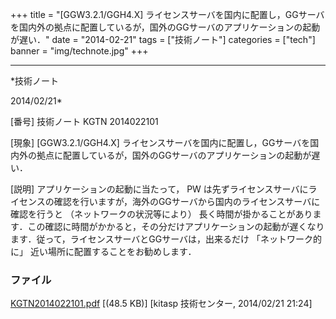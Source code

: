 ﻿+++
title = "[GGW3.2.1/GGH4.X] ライセンスサーバを国内に配置し，GGサーバを国内外の拠点に配置しているが，国外のGGサーバのアプリケーションの起動が遅い．"
date = "2014-02-21"
tags = ["技術ノート"]
categories = ["tech"]
banner = "img/technote.jpg"
+++

-----------------------------------------------------------------------------------------------------------------------------

*技術ノート

2014/02/21*


[番号]
技術ノート KGTN 2014022101

[現象]
[GGW3.2.1/GGH4.X]
ライセンスサーバを国内に配置し，GGサーバを国内外の拠点に配置しているが，国外のGGサーバのアプリケーションの起動が遅い．

[説明]
アプリケーションの起動に当たって， PW
は先ずライセンスサーバにライセンスの確認を行いますが，海外のGGサーバから国内のライセンスサーバに確認を行うと
（ネットワークの状況等により）
長く時間が掛かることがあります．この確認に時間がかかると，その分だけアプリケーションの起動が遅くなります．従って，ライセンスサーバとGGサーバは，出来るだけ
「ネットワーク的に」 近い場所に配置することをお勧めします．


### ファイル

 
 


[KGTN2014022101.pdf](http://techreport.kitasp.net/attachments/download/1593/KGTN2014022101.pdf)
 [(48.5 KB)] [kitasp 技術センター, 2014/02/21
21:24]


 


 

